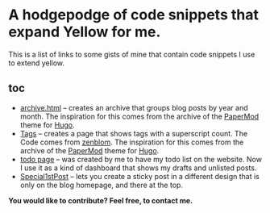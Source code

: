 # A hodgepodge of code snippets that expand Yellow for me.

This is a list of links to some gists of mine that contain code snippets I use to extend yellow.

## toc

* [archive.html](https://gist.github.com/pftnhr/61fcd1a7881bb29d2a6f2272b0b4027d) – creates an archive that groups blog posts by year and month. The inspiration for this comes from the archive of the [PaperMod](https://github.com/adityatelange/hugo-PaperMod) theme for [Hugo](https://gohugo.io).
* [Tags](https://gist.github.com/pftnhr/ed6e8db5efa03961f91545b044a6a3a6) – creates a page that shows tags with a superscript count. The Code comes from [zenblom](https://github.com/datenstrom/yellow/discussions/739). The inspiration for this comes from the archive of the [PaperMod](https://github.com/adityatelange/hugo-PaperMod) theme for [Hugo](https://gohugo.io/).
* [todo page](https://gist.github.com/pftnhr/6210e410339d2513c8d2cf1fbebe7d7a) – was created by me to have my todo list on the website. Now I use it as a kind of dashboard that shows my drafts and unlisted posts.
* [Special1stPost](https://gist.github.com/pftnhr/42bf385adb6a907c4c6315a4bd7de742) – lets you create a sticky post in a different design that is only on the blog homepage, and there at the top.

**You would  like to contribute? Feel free, to contact me.**